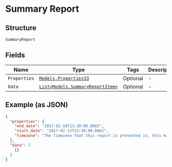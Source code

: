 
# Summary Report

## Structure

`SummaryReport`

## Fields

| Name | Type | Tags | Description |
|  --- | --- | --- | --- |
| `Properties` | [`Models.Properties33`](/doc/models/properties-33.md) | Optional | - |
| `Data` | [`List<Models.SummaryReportItem>`](/doc/models/summary-report-item.md) | Optional | - |

## Example (as JSON)

```json
{
  "properties": {
    "end_date": "2017-02-10T13:30:00.000Z",
    "start_date": "2017-02-12T13:30:00.000Z",
    "timezone": "The timezone that this report is presented in, this may be passed in as a parameter to the report, or taken from account settings"
  },
  "data": [
    {}
  ]
}
```

